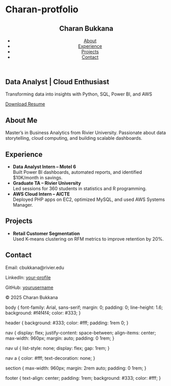 # Charan-protfolio
<!DOCTYPE html>
<html lang="en">
<head>
  <meta charset="UTF-8" />
  <meta name="viewport" content="width=device-width, initial-scale=1.0"/>
  <title>Charan Kumar Reddy Bukkana | Data Analyst</title>
  <link rel="stylesheet" href="style.css" />
</head>
<body>
  <header>
    <nav>
      <h1>Charan Bukkana</h1>
      <ul>
        <li><a href="#about">About</a></li>
        <li><a href="#experience">Experience</a></li>
        <li><a href="#projects">Projects</a></li>
        <li><a href="#contact">Contact</a></li>
      </ul>
    </nav>
  </header>

  <section id="hero">
    <h2>Data Analyst | Cloud Enthusiast</h2>
    <p>Transforming data into insights with Python, SQL, Power BI, and AWS</p>
    <a href="Charan_Resume.pdf" download>Download Resume</a>
  </section>

  <section id="about">
    <h2>About Me</h2>
    <p>Master’s in Business Analytics from Rivier University. Passionate about data storytelling, cloud computing, and building scalable dashboards.</p>
  </section>

  <section id="experience">
    <h2>Experience</h2>
    <ul>
      <li><strong>Data Analyst Intern – Motel 6</strong><br/>Built Power BI dashboards, automated reports, and identified $10K/month in savings.</li>
      <li><strong>Graduate TA – Rivier University</strong><br/>Led sessions for 360 students in statistics and R programming.</li>
      <li><strong>AWS Cloud Intern – AICTE</strong><br/>Deployed PHP apps on EC2, optimized MySQL, and used AWS Systems Manager.</li>
    </ul>
  </section>

  <section id="projects">
    <h2>Projects</h2>
    <ul>
      <li><strong>Retail Customer Segmentation</strong><br/>Used K-means clustering on RFM metrics to improve retention by 20%.</li>
    </ul>
  </section>

  <section id="contact">
    <h2>Contact</h2>
    <p>Email: cbukkana@rivier.edu</p>
    <p>LinkedIn: <a href="https://linkedin.com/in/your-profile">your-profile</a></p>
    <p>GitHub: <a href="https://github.com/yourusername">yourusername</a></p>
  </section>

  <footer>
    <p>© 2025 Charan Bukkana</p>
  </footer>
</body>
</html>
body {
  font-family: Arial, sans-serif;
  margin: 0;
  padding: 0;
  line-height: 1.6;
  background: #f4f4f4;
  color: #333;
}

header {
  background: #333;
  color: #fff;
  padding: 1rem 0;
}

nav {
  display: flex;
  justify-content: space-between;
  align-items: center;
  max-width: 960px;
  margin: auto;
  padding: 0 1rem;
}

nav ul {
  list-style: none;
  display: flex;
  gap: 1rem;
}

nav a {
  color: #fff;
  text-decoration: none;
}

section {
  max-width: 960px;
  margin: 2rem auto;
  padding: 0 1rem;
}

footer {
  text-align: center;
  padding: 1rem;
  background: #333;
  color: #fff;
}
